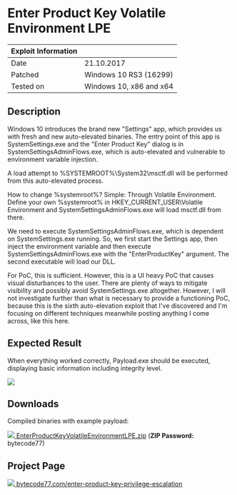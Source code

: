 # Enter Product Key Volatile Environment LPE

| Exploit Information |                                   |
|:------------------- |:--------------------------------- |
| Date                | 21.10.2017                        |
| Patched             | Windows 10 RS3 (16299)            |
| Tested on           | Windows 10, x86 and x64           |

## Description

Windows 10 introduces the brand new "Settings" app, which provides us with fresh and new auto-elevated binaries. The entry point of this app is SystemSettings.exe and the "Enter Product Key" dialog is in SystemSettingsAdminFlows.exe, which is auto-elevated and vulnerable to environment variable injection.

A load attempt to %SYSTEMROOT%\System32\msctf.dll will be performed from this auto-elevated process.

How to change %systemroot%?
Simple: Through Volatile Environment.
Define your own %systemroot% in HKEY_CURRENT_USER\Volatile Environment and SystemSettingsAdminFlows.exe will load msctf.dll from there.

We need to execute SystemSettingsAdminFlows.exe, which is dependent on SystemSettings.exe running. So, we first start the Settings app, then inject the environment variable and then execute SystemSettingsAdminFlows.exe with the "EnterProductKey" argument. The second executable will load our DLL.

For PoC, this is sufficient. However, this is a UI heavy PoC that causes visual disturbances to the user. There are plenty of ways to mitigate visibility and possibly avoid SystemSettings.exe altogether. However, I will not investigate further than what is necessary to provide a functioning PoC, because this is the sixth auto-elevation exploit that I've discovered and I'm focusing on different techniques meanwhile posting anything I come across, like this here.

## Expected Result

When everything worked correctly, Payload.exe should be executed, displaying basic information including integrity level.

![](https://bytecode77.com/images/pages/enter-product-key-privilege-escalation/result.png)

## Downloads

Compiled binaries with example payload:

[![](http://bytecode77.com/public/fileicons/zip.png) EnterProductKeyVolatileEnvironmentLPE.zip](https://bytecode77.com/downloads/EnterProductKeyVolatileEnvironmentLPE.zip)
(**ZIP Password:** bytecode77)

## Project Page

[![](https://bytecode77.com/public/favicon16.png) bytecode77.com/enter-product-key-privilege-escalation](https://bytecode77.com/enter-product-key-privilege-escalation)